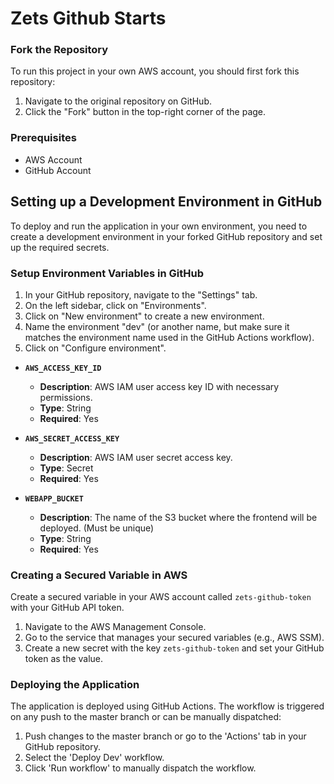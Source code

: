 # Zets Github Starts 

### Fork the Repository
To run this project in your own AWS account, you should first fork this repository:

1. Navigate to the original repository on GitHub.
2. Click the "Fork" button in the top-right corner of the page.

### Prerequisites
- AWS Account
- GitHub Account

## Setting up a Development Environment in GitHub

To deploy and run the application in your own environment, you need to create a development environment in your forked GitHub repository and set up the required secrets.

### Setup Environment Variables in GitHub
1. In your GitHub repository, navigate to the "Settings" tab.
2. On the left sidebar, click on "Environments".
3. Click on "New environment" to create a new environment.
4. Name the environment "dev" (or another name, but make sure it matches the environment name used in the GitHub Actions workflow).
5. Click on "Configure environment".

- **`AWS_ACCESS_KEY_ID`**
    - **Description**: AWS IAM user access key ID with necessary permissions.
    - **Type**: String
    - **Required**: Yes

- **`AWS_SECRET_ACCESS_KEY`**
    - **Description**: AWS IAM user secret access key.
    - **Type**: Secret
    - **Required**: Yes

- **`WEBAPP_BUCKET`**
    - **Description**: The name of the S3 bucket where the frontend will be deployed. (Must be unique)
    - **Type**: String
    - **Required**: Yes

### Creating a Secured Variable in AWS
Create a secured variable in your AWS account called `zets-github-token` with your GitHub API token.

1. Navigate to the AWS Management Console.
2. Go to the service that manages your secured variables (e.g., AWS SSM).
3. Create a new secret with the key `zets-github-token` and set your GitHub token as the value.

### Deploying the Application
The application is deployed using GitHub Actions. The workflow is triggered on any push to the master branch or can be manually dispatched:

1. Push changes to the master branch or go to the 'Actions' tab in your GitHub repository.
2. Select the 'Deploy Dev' workflow.
3. Click 'Run workflow' to manually dispatch the workflow.